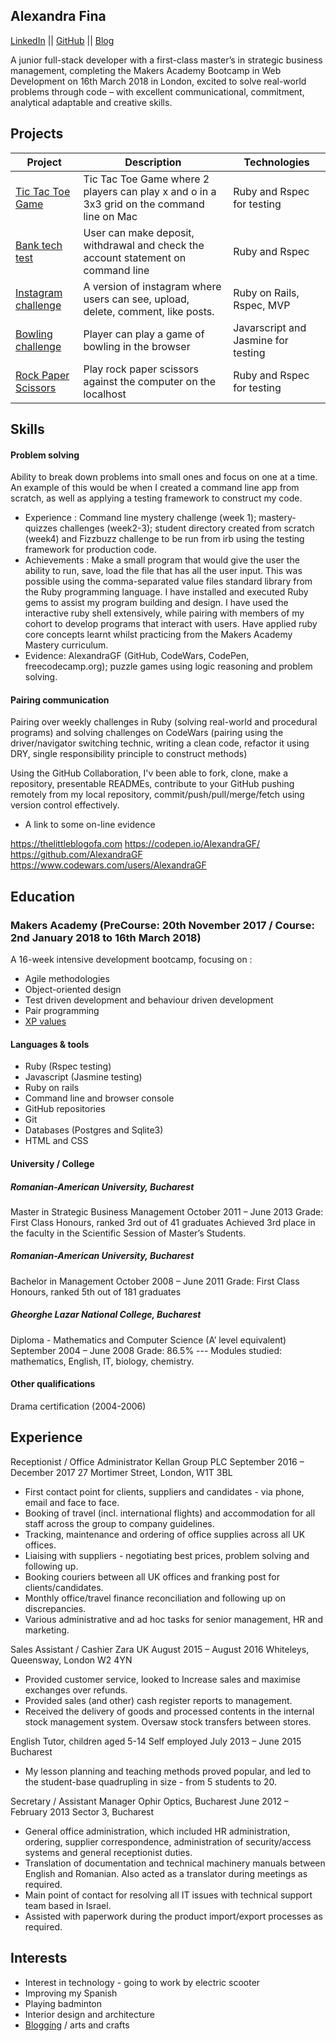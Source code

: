 ## Alexandra Fina

[LinkedIn](https://uk.linkedin.com/in/alexandra-fina-0418aab2) || [GitHub](https://github.com/AlexandraGF) || [Blog](https://littleablog.com)

 A junior full-stack developer with a first-class master’s in strategic business management, completing the Makers Academy Bootcamp in Web Development on 16th March 2018 in London, excited to solve real-world problems through code – with excellent communicational, commitment, analytical adaptable and creative skills.
 
 ## Projects
 
| Project   | Description | Technologies |
|---        |---          |---           |
|[Tic Tac Toe Game](https://github.com/AlexandraGF/tic_tac_toe_tech_test)| Tic Tac Toe Game where 2 players can play x and o in a 3x3 grid on the command line on Mac| Ruby and Rspec for testing|
|[Bank tech test](https://github.com/AlexandraGF/bank_tech_test)| User can make deposit, withdrawal and check the account statement on command line|Ruby and Rspec|
|[Instagram challenge](https://github.com/AlexandraGF/instagram-challenge)|A version of instagram where users can see, upload, delete, comment, like posts.| Ruby on Rails, Rspec, MVP|
|[Bowling challenge](https://github.com/AlexandraGF/bowling-challenge)| Player can play a game of bowling in the browser|Javarscript and Jasmine for testing|
|[Rock Paper Scissors](https://github.com/AlexandraGF/rps-challenge/blob/master/README.md)|Play rock paper scissors against the computer on the localhost|Ruby and Rspec for testing|

## Skills

#### Problem solving

Ability to break down problems into small ones and focus on one at a time. An example of this would be when I created a command line app from scratch, as well as applying a testing framework to construct my code.

- Experience : Command line mystery challenge (week 1); mastery-quizzes challenges (week2-3); student directory created from scratch (week4) and Fizzbuzz challenge to be run from irb using the testing framework for production code.
- Achievements : Make a small program that would give the user the ability to run, save, load the file that has all the user input. This was possible using the comma-separated value files standard library from the Ruby programming language.
I have installed and executed Ruby gems to assist my program building and design. I have used the interactive ruby shell extensively, while pairing with members of my cohort to develop programs that interact with users.
Have applied ruby core concepts learnt whilst practicing from the Makers Academy Mastery curriculum.
- Evidence: AlexandraGF (GitHub, CodeWars, CodePen, freecodecamp.org); puzzle games using logic reasoning and problem solving.

#### Pairing communication

Pairing over weekly challenges in Ruby (solving real-world and procedural programs) and solving challenges on CodeWars (pairing using the driver/navigator switching technic, writing a clean code, refactor it using DRY, single responsibility principle to construct methods)

Using the GitHub Collaboration, I'v been able to fork, clone, make a repository, presentable READMEs, contribute to your GitHub pushing remotely from my local repository, commit/push/pull/merge/fetch using version control effectively.

- A link to some on-line evidence  

https://thelittleblogofa.com
https://codepen.io/AlexandraGF/
https://github.com/AlexandraGF
https://www.codewars.com/users/AlexandraGF



## Education

### Makers Academy (PreCourse: 20th November 2017 / Course: 2nd January 2018 to 16th March 2018)

A 16-week intensive development bootcamp, focusing on :

- Agile methodologies
- Object-oriented design
- Test driven development and behaviour driven development
- Pair programming
- [XP values](http://www.extremeprogramming.org/values.html)

#### Languages & tools

- Ruby (Rspec testing)
- Javascript (Jasmine testing)
- Ruby on rails
- Command line and browser console
- GitHub repositories
- Git
- Databases (Postgres and Sqlite3)
- HTML and CSS


#### University / College

##### Romanian-American University, Bucharest
Master in Strategic Business Management	October 2011 – June 2013
Grade: First Class Honours, ranked 3rd out of 41 graduates
Achieved 3rd place in the faculty in the Scientific Session of Master’s Students.

##### Romanian-American University, Bucharest
Bachelor in Management	October 2008 – June 2011
Grade: First Class Honours, ranked 5th out of 181 graduates

##### Gheorghe Lazar National College, Bucharest
Diploma - Mathematics and Computer Science (A’ level equivalent)	September 2004 – June 2008
Grade: 86.5%
--- Modules studied: mathematics, English, IT, biology, chemistry.


#### Other qualifications

Drama certification (2004-2006)


## Experience

Receptionist / Office Administrator
Kellan Group PLC	September 2016 – December 2017
27 Mortimer Street, London, W1T 3BL

- First contact point for clients, suppliers and candidates - via phone, email and face to face.
- Booking of travel (incl. international flights) and accommodation for all staff across the group to company guidelines.
- Tracking, maintenance and ordering of office supplies across all UK offices.
- Liaising with suppliers - negotiating best prices, problem solving and following up.
- Booking couriers between all UK offices and franking post for clients/candidates.
- Monthly office/travel finance reconciliation and following up on discrepancies.
- Various administrative and ad hoc tasks for senior management, HR and marketing.


Sales Assistant / Cashier
Zara UK	August 2015 – August 2016
Whiteleys, Queensway, London W2 4YN

- Provided customer service, looked to Increase sales and maximise exchanges over refunds.
- Provided sales (and other) cash register reports to management.
- Received the delivery of goods and processed contents in the internal stock management system. Oversaw stock transfers between stores. 

English Tutor, children aged 5-14
Self employed	July 2013 – June 2015
Bucharest

- My lesson planning and teaching methods proved popular, and led to the student-base quadrupling in size - from 5 students to 20.

Secretary / Assistant Manager
Ophir Optics, Bucharest	June 2012 – February 2013
Sector 3, Bucharest

- General office administration, which included HR administration, ordering, supplier correspondence, administration of security/access systems and general receptionist duties.
- Translation of documentation and technical machinery manuals between English and Romanian. Also acted as a translator during meetings as required.
- Main point of contact for resolving all IT issues with technical support team based in Israel.
- Assisted with paperwork during the product import/export processes as required.


## Interests

- Interest in technology - going to work by electric scooter
- Improving my Spanish
- Playing badminton
- Interior design and architecture
- [Blogging](https://littleablog.com) / arts and crafts
